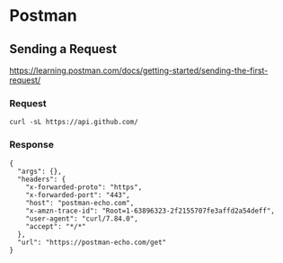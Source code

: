 # Postman

## Sending a Request

https://learning.postman.com/docs/getting-started/sending-the-first-request/

### Request

    curl -sL https://api.github.com/

### Response

    {
      "args": {},
      "headers": {
        "x-forwarded-proto": "https",
        "x-forwarded-port": "443",
        "host": "postman-echo.com",
        "x-amzn-trace-id": "Root=1-63896323-2f2155707fe3affd2a54deff",
        "user-agent": "curl/7.84.0",
        "accept": "*/*"
      },
      "url": "https://postman-echo.com/get"
    }
